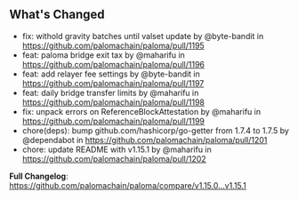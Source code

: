 ## What's Changed

* fix: withold gravity batches until valset update by @byte-bandit in https://github.com/palomachain/paloma/pull/1195
* feat: paloma bridge exit tax by @maharifu in https://github.com/palomachain/paloma/pull/1196
* feat: add relayer fee settings by @byte-bandit in https://github.com/palomachain/paloma/pull/1197
* feat: daily bridge transfer limits by @maharifu in https://github.com/palomachain/paloma/pull/1198
* fix: unpack errors on ReferenceBlockAttestation by @maharifu in https://github.com/palomachain/paloma/pull/1199
* chore(deps): bump github.com/hashicorp/go-getter from 1.7.4 to 1.7.5 by @dependabot in https://github.com/palomachain/paloma/pull/1201
* chore: update README with v1.15.1 by @maharifu in https://github.com/palomachain/paloma/pull/1202

**Full Changelog**: https://github.com/palomachain/paloma/compare/v1.15.0...v1.15.1
